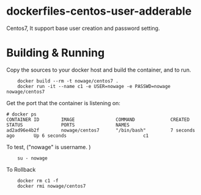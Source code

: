 # dockerfiles-centos-user-adderable
Centos7, It support base user creation and password setting.

# Building & Running

Copy the sources to your docker host and build the container, and to run.
```
	docker build --rm -t nowage/centos7 .
	docker run -it --name c1 -e USER=nowage -e PASSWD=nowage nowage/centos7
```
Get the port that the container is listening on:

```
# docker ps
CONTAINER ID        IMAGE               COMMAND             CREATED             STATUS              PORTS               NAMES
ad2ad96e4b2f        nowage/centos7      "/bin/bash"         7 seconds ago       Up 6 seconds                            c1
```

To test, ("nowage" is username. )
```
	su - nowage
```
To Rollback
```
    docker rm c1 -f
    docker rmi nowage/centos7
```
